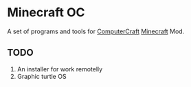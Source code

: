 # Minecraft OC
A set of programs and tools for [ComputerCraft](http://www.computercraft.info/) [Minecraft](https://minecraft.net/) Mod.

## TODO
1. An installer for work remotelly
2. Graphic turtle OS
